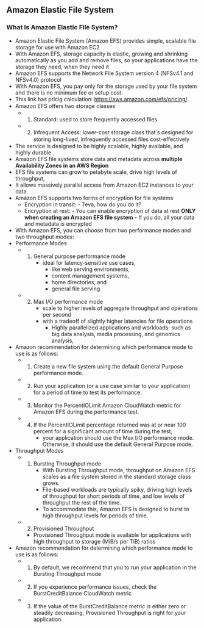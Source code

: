 ## Amazon Elastic File System

### What Is Amazon Elastic File System?
  - Amazon Elastic File System (Amazon EFS) provides simple, scalable file storage for use with Amazon EC2
  - With Amazon EFS, storage capacity is elastic, growing and shrinking automatically as you add and remove files, 
    so your applications have the storage they need, when they need it
  - Amazon EFS supports the Network File System version 4 (NFSv4.1 and NFSv4.0) protocol
  - With Amazon EFS, you pay only for the storage used by your file system and there is no minimum fee or setup cost.
  - This link has pricig calculation: https://aws.amazon.com/efs/pricing/
  - Amazon EFS oﬀers two storage classes
    - 1. Standard: used to store frequently accessed files
    - 2. Infrequent Access: lower-cost storage class that's designed for storing long-lived, infrequently accessed ﬁles cost-eﬀectively
  - The service is designed to be highly scalable, highly available, and highly durable
  - Amazon EFS file systems store data and metadata across **multiple Availability Zones in an AWS Region**
  - EFS file systems can grow to petabyte scale, drive high levels of throughput, 
  - It allows massively parallel access from Amazon EC2 instances to your data.
  - Amazon EFS supports two forms of encryption for file systems
      - Encryption in transit:
            - Teva, how do you do it? 
      - Encryption at rest: 
            - You can enable encryption of data at rest **ONLY when creating an Amazon EFS file system** 
            - If you do, all your data and metadata is encrypted
  - With Amazon EFS, you can choose from two performance modes and two throughput modes:
  - Performance Modes
      - 1. General purpose performance mode
            - ideal for latency-sensitive use cases, 
              - like web serving environments, 
              - content management systems, 
              - home directories, and 
              - general file serving
     - 2. Max I/O  performance mode
          - scale to higher levels of aggregate throughput and operations per second 
          - with a tradeoff of slightly higher latencies for file operations
            - Highly parallelized applications and workloads: such as big data analysis, media processing, and genomics analysis,
  - Amazon recommendation for determining which performance mode to use is as follows:
      - 1. Create a new file system using the default General Purpose performance mode.
      - 2. Run your application (or a use case similar to your application) for a period of time to test its performance.
      - 3. Monitor the PercentIOLimit Amazon CloudWatch metric for Amazon EFS during the performance test.
      - 4. If the PercentIOLimit percentage returned was at or near 100 percent for a significant amount of time during the test, 
            - your application should use the Max I/O performance mode. Otherwise, it should use the default General Purpose mode.
 - Throughput Modes
    - 1. Bursting Throughput mode
          - With Bursting Throughput mode, throughput on Amazon EFS scales as a file system stored in the standard storage class grows.
          - File-based workloads are typically spiky, driving high levels of throughput for short periods of time, 
            and low levels of throughput the rest of the time. 
          - To accommodate this, Amazon EFS is designed to burst to high throughput levels for periods of time.
    - 2. Provisioned Throughput 
        - Provisioned Throughput mode is available for applications with high throughput to storage (MiB/s per TiB) ratios
 - Amazon recommendation for determining which performance mode to use is as follows:
   - 1. By default, we recommend that you to run your application in the Bursting Throughput mode
   - 2. If you experience performance issues, check the BurstCreditBalance CloudWatch metric
   - 3. If the value of the BurstCreditBalance metric is either zero or steadily decreasing, 
        Provisioned Throughput is right for your application.
